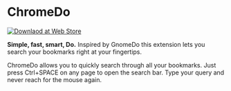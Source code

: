 ChromeDo
========
[![Downlaod at Web Store][webstore]][1]


**Simple, fast, smart, Do.**
Inspired by GnomeDo this extension lets you search your bookmarks right at your fingertips.

ChromeDo allows you to quickly search through all your bookmarks. Just press Ctrl+SPACE on any page to open the search bar. Type your query and never reach for the mouse again.

[1]: https://chrome.google.com/webstore/detail/chromedo/fahikcmnjgmkgcjcigmkodmfcchgncgj
[webstore]: https://developer.chrome.com/webstore/images/ChromeWebStore_Badge_v2_206x58.png